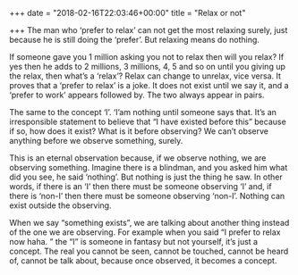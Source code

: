 +++
date = "2018-02-16T22:03:46+00:00"
title = "Relax or not"

+++
The man who ‘prefer to relax’ can not get the most relaxing surely, just because he is still doing the ‘prefer’. But relaxing means do nothing. 

If someone gave you 1 million asking you not to relax then will you relax? If yes then he adds to 2 millions, 3 millions, 4, 5 and so on until you giving up the relax, then what’s a ‘relax’? Relax can change to unrelax, vice versa. It proves that a ‘prefer to relax’ is a joke. It does not exist until we say it, and a ‘prefer to work’ appears followed by. The two always appear in pairs.

The same to the concept ‘I’. ‘I’am nothing until someone says that. It’s an irresponsible statement to believe that “I have existed before this” because if so, how does it exist? What is it before observing? We can’t observe anything before we observe something, surely.

This is an eternal observation because, if we observe nothing, we are observing something. Imagine there is a blindman, and you asked him what did you see, he said ‘nothing’. But nothing is just the thing he saw. In other words, if there is an ‘I’ then there must be someone observing ‘I’ and, if there is ‘non-I’ then there must be someone observing ‘non-I’. Nothing can exist outside the observing.

When we say “something exists”, we are talking about another thing instead of the one we are observing. For example when you said “I prefer to relax now haha. ” the “I” is someone in fantasy but not yourself, it’s just a concept. The real you cannot be seen, cannot be touched, cannot be heard of, cannot be talk about, because once observed, it becomes a concept.